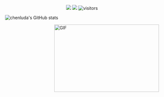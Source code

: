 
<p align="center">
    <a href="https://github.com/chenluda/chenluda"><img src="https://img.shields.io/badge/status-updating-brightgreen.svg"></a>
    <a href="https://github.com/python/cpython"><img src="https://img.shields.io/badge/Python-3.10-FF1493.svg"></a>
    <img src="https://visitor-badge.laobi.icu/badge?page_id=chenluda.chenluda" alt="visitors"/>   
</p>


![chenluda's GitHub stats](https://github-readme-stats.vercel.app/api?username=chenluda&show_icons=true&theme=tokyonight)

<img align="right" alt="GIF" src="chenluda/code.gif" width="343" height="220" title="by GIPHY">
